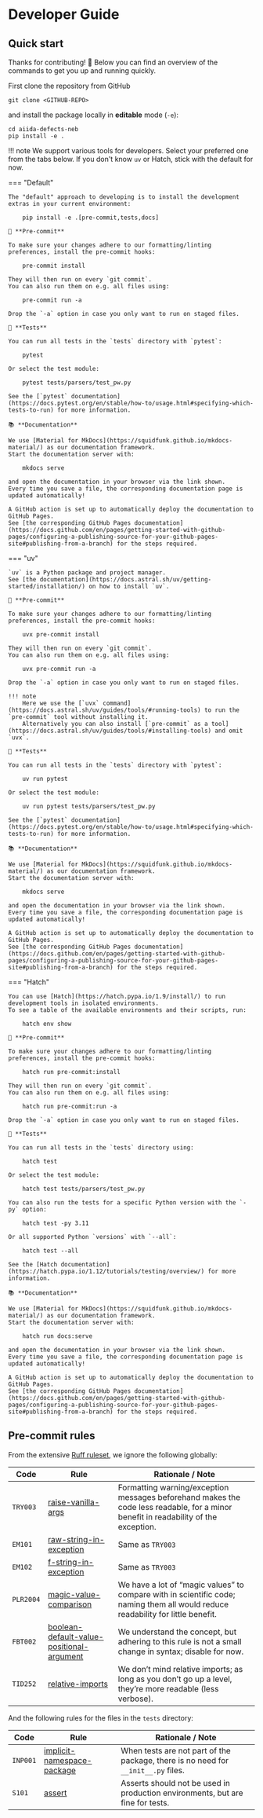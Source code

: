 # Developer Guide

## Quick start

Thanks for contributing! 🙏
Below you can find an overview of the commands to get you up and running quickly.

First clone the repository from GitHub

    git clone <GITHUB-REPO>

and install the package locally in **editable** mode (`-e`):

    cd aiida-defects-neb
    pip install -e .

!!! note
    We support various tools for developers.
    Select your preferred one from the tabs below.
    If you don't know `uv` or Hatch, stick with the default for now.

=== "Default"

    The "default" approach to developing is to install the development extras in your current environment:

        pip install -e .[pre-commit,tests,docs]

    🔧 **Pre-commit**

    To make sure your changes adhere to our formatting/linting preferences, install the pre-commit hooks:

        pre-commit install

    They will then run on every `git commit`.
    You can also run them on e.g. all files using:

        pre-commit run -a

    Drop the `-a` option in case you only want to run on staged files.

    🧪 **Tests**

    You can run all tests in the `tests` directory with `pytest`:

        pytest

    Or select the test module:

        pytest tests/parsers/test_pw.py

    See the [`pytest` documentation](https://docs.pytest.org/en/stable/how-to/usage.html#specifying-which-tests-to-run) for more information.

    📚 **Documentation**

    We use [Material for MkDocs](https://squidfunk.github.io/mkdocs-material/) as our documentation framework.
    Start the documentation server with:

        mkdocs serve

    and open the documentation in your browser via the link shown.
    Every time you save a file, the corresponding documentation page is updated automatically!

    A GitHub action is set up to automatically deploy the documentation to GitHub Pages.
    See [the corresponding GitHub Pages documentation](https://docs.github.com/en/pages/getting-started-with-github-pages/configuring-a-publishing-source-for-your-github-pages-site#publishing-from-a-branch) for the steps required.

=== "uv"

    `uv` is a Python package and project manager.
    See [the documentation](https://docs.astral.sh/uv/getting-started/installation/) on how to install `uv`.

    🔧 **Pre-commit**

    To make sure your changes adhere to our formatting/linting preferences, install the pre-commit hooks:

        uvx pre-commit install

    They will then run on every `git commit`.
    You can also run them on e.g. all files using:

        uvx pre-commit run -a

    Drop the `-a` option in case you only want to run on staged files.

    !!! note
        Here we use the [`uvx` command](https://docs.astral.sh/uv/guides/tools/#running-tools) to run the `pre-commit` tool without installing it.
        Alternatively you can also install [`pre-commit` as a tool](https://docs.astral.sh/uv/guides/tools/#installing-tools) and omit `uvx`.

    🧪 **Tests**

    You can run all tests in the `tests` directory with `pytest`:

        uv run pytest

    Or select the test module:

        uv run pytest tests/parsers/test_pw.py

    See the [`pytest` documentation](https://docs.pytest.org/en/stable/how-to/usage.html#specifying-which-tests-to-run) for more information.

    📚 **Documentation**

    We use [Material for MkDocs](https://squidfunk.github.io/mkdocs-material/) as our documentation framework.
    Start the documentation server with:

        mkdocs serve

    and open the documentation in your browser via the link shown.
    Every time you save a file, the corresponding documentation page is updated automatically!

    A GitHub action is set up to automatically deploy the documentation to GitHub Pages.
    See [the corresponding GitHub Pages documentation](https://docs.github.com/en/pages/getting-started-with-github-pages/configuring-a-publishing-source-for-your-github-pages-site#publishing-from-a-branch) for the steps required.

=== "Hatch"

    You can use [Hatch](https://hatch.pypa.io/1.9/install/) to run development tools in isolated environments.
    To see a table of the available environments and their scripts, run:

        hatch env show

    🔧 **Pre-commit**

    To make sure your changes adhere to our formatting/linting preferences, install the pre-commit hooks:

        hatch run pre-commit:install

    They will then run on every `git commit`.
    You can also run them on e.g. all files using:

        hatch run pre-commit:run -a

    Drop the `-a` option in case you only want to run on staged files.

    🧪 **Tests**

    You can run all tests in the `tests` directory using:

        hatch test

    Or select the test module:

        hatch test tests/parsers/test_pw.py

    You can also run the tests for a specific Python version with the `-py` option:

        hatch test -py 3.11

    Or all supported Python `versions` with `--all`:

        hatch test --all

    See the [Hatch documentation](https://hatch.pypa.io/1.12/tutorials/testing/overview/) for more information.

    📚 **Documentation**

    We use [Material for MkDocs](https://squidfunk.github.io/mkdocs-material/) as our documentation framework.
    Start the documentation server with:

        hatch run docs:serve

    and open the documentation in your browser via the link shown.
    Every time you save a file, the corresponding documentation page is updated automatically!

    A GitHub action is set up to automatically deploy the documentation to GitHub Pages.
    See [the corresponding GitHub Pages documentation](https://docs.github.com/en/pages/getting-started-with-github-pages/configuring-a-publishing-source-for-your-github-pages-site#publishing-from-a-branch) for the steps required.


## Pre-commit rules

From the extensive [Ruff ruleset](https://docs.astral.sh/ruff/rules/), we ignore the following globally:

| Code      | Rule                                                                                                                      | Rationale / Note                                                                                                                    |
| --------- | ------------------------------------------------------------------------------------------------------------------------- | ----------------------------------------------------------------------------------------------------------------------------------- |
| `TRY003`  | [raise-vanilla-args](https://docs.astral.sh/ruff/rules/raise-vanilla-args/)                                               | Formatting warning/exception messages beforehand makes the code less readable, for a minor benefit in readability of the exception. |
| `EM101`   | [raw-string-in-exception](https://docs.astral.sh/ruff/rules/raw-string-in-exception/)                                     | Same as `TRY003`                                                                                                                    |
| `EM102`   | [f-string-in-exception](https://docs.astral.sh/ruff/rules/f-string-in-exception/)                                         | Same as `TRY003`                                                                                                                    |
| `PLR2004` | [magic-value-comparison](https://docs.astral.sh/ruff/rules/magic-value-comparison/)                                       | We have a lot of “magic values” to compare with in scientific code; naming them all would reduce readability for little benefit.    |
| `FBT002`  | [boolean-default-value-positional-argument](https://docs.astral.sh/ruff/rules/boolean-default-value-positional-argument/) | We understand the concept, but adhering to this rule is not a small change in syntax; disable for now.                              |
| `TID252`  | [relative-imports](https://docs.astral.sh/ruff/rules/relative-imports/)                                                   | We don’t mind relative imports; as long as you don’t go up a level, they’re more readable (less verbose).                           |

And the following rules for the files in the `tests` directory:

| Code      | Rule                                                                                                                      | Rationale / Note                                                                                                                    |
| --------- | ------------------------------------------------------------------------------------------------------------------------- | ----------------------------------------------------------------------------------------------------------------------------------- |
| `INP001`  | [implicit-namespace-package](https://docs.astral.sh/ruff/rules/implicit-namespace-package/)                               | When tests are not part of the package, there is no need for `__init__.py` files.                                                   |
| `S101`    | [assert](https://docs.astral.sh/ruff/rules/assert/)                                                                       | Asserts should not be used in production environments, but are fine for tests.                                                      |
